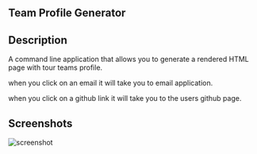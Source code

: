 ## Team Profile Generator

## Description

A command line application that allows you to generate a rendered HTML page with tour teams profile.

when you click on an email it will take you to email application.

when you click on a github link it will take you to the users github page.

## Screenshots

![screenshot](/assets/images/tests.png)
